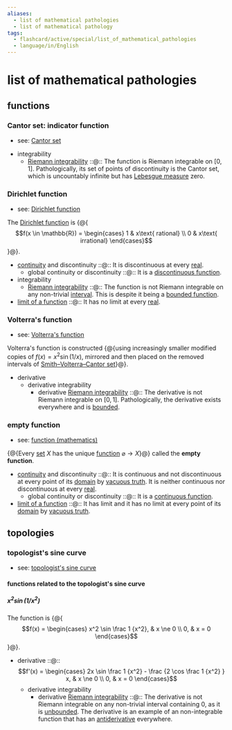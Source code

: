 ```yaml
---
aliases:
  - list of mathematical pathologies
  - list of mathematical pathology
tags:
  - flashcard/active/special/list_of_mathematical_pathologies
  - language/in/English
---
```


# list of mathematical pathologies

## functions

### Cantor set: indicator function

- see: [Cantor set](../general/Cantor%20set.md)

<!-- list separator -->

- integrability
  - [Riemann integrability](../general/Riemann%20integral.md) ::@:: The function is Riemann integrable on $[0, 1]$. Pathologically, its set of points of discontinuity is the Cantor set, which is uncountably infinite but has [Lebesgue measure](../general/Lebesgue%20measure.md) zero. <!--SR:!2024-12-15,95,266!2025-11-15,394,306-->

### Dirichlet function

- see: [Dirichlet function](../general/Dirichlet%20function.md)

The [Dirichlet function](Dirichlet%20function.md) is {@{$$f(x \in \mathbb{R}) = \begin{cases} 1 & x\text{ rational} \\ 0 & x\text{ irrational} \end{cases}$$}@}. <!--SR:!2025-12-13,462,310-->

- [continuity](../general/continuous%20function.md) and discontinuity ::@:: It is discontinuous at every [real](../general/real%20number.md). <!--SR:!2025-03-18,282,330!2025-02-20,261,330-->
  - global continuity or discontinuity ::@:: It is a [discontinuous function](../general/continuous%20function.md). <!--SR:!2025-02-15,239,343!2024-12-11,186,343-->
- integrability
  - [Riemann integrability](../general/Riemann%20integral.md) ::@:: The function is not Riemann integrable on any non-trivial [interval](../general/interval%20(mathematics).md). This is despite it being a [bounded function](../general/bounded%20function.md). <!--SR:!2024-12-09,164,326!2025-03-07,234,346-->
- [limit of a function](../general/limit%20of%20a%20function.md) ::@:: It has no limit at every [real](../general/real%20number.md). <!--SR:!2024-12-29,218,330!2025-03-02,269,330-->

### Volterra's function

- see: [Volterra's function](Volterra's%20function.md)

Volterra's function is constructed {@{using increasingly smaller modified copies of $f(x) = x^2 \sin(1 / x)$, mirrored and then placed on the removed intervals of [Smith–Volterra–Cantor set](Smith–Volterra–Cantor%20set.md)}@}. <!--SR:!2025-12-03,405,306-->

- derivative
  - derivative integrability
    - derivative [Riemann integrability](../general/Riemann%20integral.md) ::@:: The derivative is not Riemann integrable on $[0, 1]$. Pathologically, the derivative exists everywhere and is [bounded](bounded%20function.md). <!--SR:!2024-12-19,63,286!2024-12-03,169,326-->

### empty function

- see: [function (mathematics)](../general/function%20(mathematics).md)

{@{Every [set](../general/set%20(mathematics).md) $X$ has the unique [function](../general/function%20(mathematics).md) $\varnothing \to X$}@} called the __empty function__. <!--SR:!2025-02-10,252,330-->

- [continuity](../general/continuous%20function.md) and discontinuity ::@:: It is continuous and not discontinuous at every point of its [domain](../general/domain%20of%20a%20function.md) by [vacuous truth](../general/vacuous%20truth.md). It is neither continuous nor discontinuous at every [real](../general/real%20number.md). <!--SR:!2024-12-27,216,330!2025-01-10,228,330-->
  - global continuity or discontinuity ::@:: It is a [continuous function](../general/continuous%20function.md). <!--SR:!2025-01-29,226,343!2024-12-20,195,343-->
- [limit of a function](../general/limit%20of%20a%20function.md) ::@:: It has limit and it has no limit at every point of its [domain](../general/domain%20of%20a%20function.md) by [vacuous truth](../general/vacuous%20truth.md). <!--SR:!2024-12-23,213,330!2025-03-29,291,330-->

## topologies

### topologist's sine curve

- see: [topologist's sine curve](../general/topologist's%20sine%20curve.md)

#### functions related to the topologist's sine curve

##### $x^2 \sin(1 / x^2)$

The function is {@{$$f(x) = \begin{cases} x^2 \sin \frac 1 {x^2}, & x \ne 0 \\ 0, & x = 0 \end{cases}$$}@}. <!--SR:!2024-12-22,172,326-->

- derivative ::@:: $$f'(x) = \begin{cases} 2x \sin \frac 1 {x^2} - \frac {2 \cos \frac 1 {x^2} } x, & x \ne 0 \\ 0, & x = 0 \end{cases}$$ <!--SR:!2025-10-31,379,306!2025-01-09,198,326-->
  - derivative integrability
    - derivative [Riemann integrability](../general/Riemann%20integral.md) ::@:: The derivative is not Riemann integrable on any non-trivial interval containing 0, as it is [unbounded](../general/bounded%20function.md). The derivative is an example of an non-integrable function that has an [antiderivative](../general/antiderivative.md) everywhere. <!--SR:!2025-12-25,416,306!2025-03-28,260,346-->
